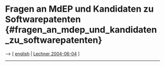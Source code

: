 # Fragen an MdEP und Kandidaten zu Softwarepatenten {#fragen_an_mdep_und_kandidaten_zu_softwarepatenten}

\--\> \[ [ english](MepV0405En "wikilink") \| [ Lechner
2004-06-04](Lechner040604De "wikilink") \]

------------------------------------------------------------------------
